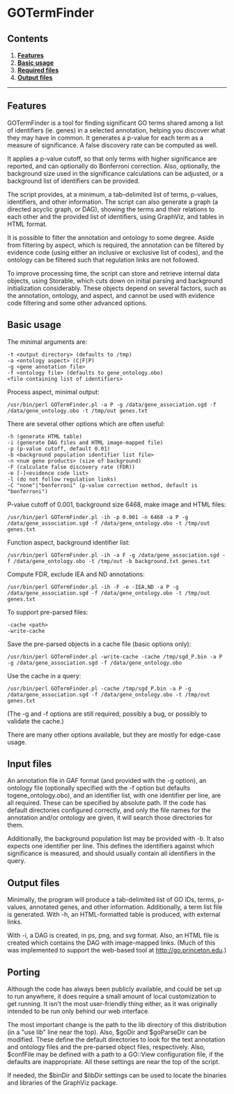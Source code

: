 # GOTermFinder

## Contents

1. **[Features](#features)**
2. **[Basic usage](#basicUsage)**
3. **[Required files](#requiredFiles)**
4. **[Output files](#output)**

---

## Features

GOTermFinder is a tool for finding significant GO terms shared among a list of identifiers (ie. genes) in a selected annotation, helping you discover what they may have in common. It generates a p-value for each term as a measure of significance. A false discovery rate can be computed as well.

It applies a p-value cutoff, so that only terms with higher significance are reported, and can optionally do Bonferroni correction. Also, optionally, the background size used in the significance calculations can be adjusted, or a background list of identifiers can be provided.

The script provides, at a minimum, a tab-delimited list of terms, p-values, identifiers, and other information. The script can also generate a graph (a directed acyclic graph, or DAG), showing the terms and their relations to each other and the provided list of identifiers, using GraphViz, and tables in HTML format.

It is possible to filter the annotation and ontology to some degree. Aside from filtering by aspect, which is required, the annotation can be filtered by evidence code (using either an inclusive or exclusive list of codes), and the ontology can be filtered such that regulation links are not followed.

To improve processing time, the script can store and retrieve internal data objects, using Storable, which cuts down on initial parsing and background initialization considerably. These objects depend on several factors, such as the annotation, ontology, and aspect, and cannot be used with evidence code filtering and some other advanced options.

## Basic usage

The minimal arguments are:

```
-t <output directory> (defaults to /tmp)
-a <ontology aspect> (C|F|P)
-g <gene annotation file>
-f <ontology file> (defaults to gene_ontology.obo)
<file containing list of identifiers>
```

Process aspect, minimal output:

```
/usr/bin/perl GOTermFinder.pl -a P -g /data/gene_association.sgd -f /data/gene_ontology.obo -t /tmp/out genes.txt
```

There are several other options which are often useful:

```
-h (generate HTML table)
-i (generate DAG files and HTML image-mapped file)
-p (p-value cutoff, default 0.01)
-b <background population identifier list file>
-n <num gene products> (size of background)
-F (calculate false discovery rate (FDR))
-e [-]<evidence code list>
-l (do not follow regulation links)
-C "none"|"bonferroni" (p-value correction method, default is "bonferroni")
```

P-value cutoff of 0.001, background size 6468, make image and HTML files:

```
/usr/bin/perl GOTermFinder.pl -ih -p 0.001 -n 6468 -a P -g /data/gene_association.sgd -f /data/gene_ontology.obo -t /tmp/out genes.txt
```

Function aspect, background identifier list:

```
/usr/bin/perl GOTermFinder.pl -ih -a F -g /data/gene_association.sgd -f /data/gene_ontology.obo -t /tmp/out -b background.txt genes.txt
```

Compute FDR, exclude IEA and ND annotations:

```
/usr/bin/perl GOTermFinder.pl -ih -F -e -IEA,ND -a P -g /data/gene_association.sgd -f /data/gene_ontology.obo -t /tmp/out genes.txt
```

To support pre-parsed files:

```
-cache <path>
-write-cache
```

Save the pre-parsed objects in a cache file (basic options only):

```
/usr/bin/perl GOTermFinder.pl -write-cache -cache /tmp/sgd_P.bin -a P -g /data/gene_association.sgd -f /data/gene_ontology.obo
```

Use the cache in a query:

```
/usr/bin/perl GOTermFinder.pl -cache /tmp/sgd_P.bin -a P -g /data/gene_association.sgd -f /data/gene_ontology.obo -t /tmp/out genes.txt
```

(The -g and -f options are still required, possibly a bug, or possibly to validate the cache.)

There are many other options available, but they are mostly for edge-case usage.

## Input files

An annotation file in GAF format (and provided with the -g option), an ontology file (optionally specified with the -f option but defaults togene_ontology.obo), and an identifier list, with one identifier per line, are all required. These can be specified by absolute path. If the code has default directories configured correctly, and only the file names for the annotation and/or ontology are given, it will search those directories for them.

Additionally, the background population list may be provided with -b. It also expects one identifier per line. This defines the identifiers against which significance is measured, and should usually contain all identifiers in the query.

## Output files

Minimally, the program will produce a tab-delimited list of GO IDs, terms, p-values, annotated genes, and other information. Additionally, a term list file is generated. With -h, an HTML-formatted table is produced, with external links.

With -i, a DAG is created, in ps, png, and svg format. Also, an HTML file is created which contains the DAG with image-mapped links. (Much of this was implemented to support the web-based tool at http://go.princeton.edu.)

## Porting

Although the code has always been publicly available, and could be set up to run anywhere, it does require a small amount of local customization to get running. It isn't the most user-friendly thing either, as it was originally intended to be run only behind our web interface.

The most important change is the path to the lib directory of this distribution (in a "use lib" line near the top). Also, $goDir and $goParseDir can be modified. These define the default directories to look for the text annotation and ontology files and the pre-parsed object files, respectively. Also, $confFile may be defined with a path to a GO::View configuration file, if the defaults are inappropriate. All these settings are near the top of the script.

If needed, the $binDir and $libDir settings can be used to locate the binaries and libraries of the GraphViz package.
